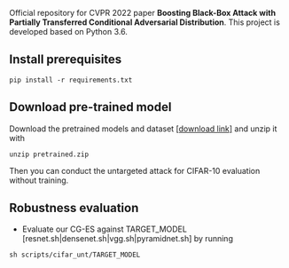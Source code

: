 Official repository for CVPR 2022 paper **Boosting Black-Box Attack with Partially Transferred Conditional Adversarial Distribution**.
This project is developed based on Python 3.6. 

## Install prerequisites
```
pip install -r requirements.txt
```

## Download pre-trained model
Download the pretrained models and dataset [[download link]](https://drive.google.com/file/d/1WwclqsVxezicWHTZeif7HzwWUjCXCkyt/view?usp=sharing) and unzip it with 
```
unzip pretrained.zip
```
Then you can conduct the untargeted attack for CIFAR-10 evaluation without training.


## Robustness evaluation
* Evaluate our CG-ES against TARGET_MODEL [resnet.sh|densenet.sh|vgg.sh|pyramidnet.sh] by running

```
sh scripts/cifar_unt/TARGET_MODEL
```

